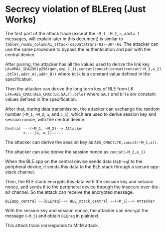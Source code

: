 # Secrecy violation of BLEreq (Just Works)

The first part of the attack trace (except the `~M_1`, `~M_2`, `a`, and `a_1` messages, will explain later in this document) is similar to `tableV_row01_columnA1_attack-sspDatatrans-01--JW--A1`.
The attacker can use the same procedure to bypass the authentication and pair with the central device.

After pairing, the attacker has all the values used to derive the link key `LK=HMAC_SHA256(p256(gen,exp_C_1),concat(concat(concat(concat(~M_3,a_2),btlk),addr_A),addr_B))` where `btlk` is a constant value defined in the specification.

Then the attacker can derive the long term key of BLE from LK `LTK=AES_CMAC(AES_CMAC(LK,SALT),brle)` where `SALT` and `brle` are constant values defined in the specification.

After that, during data transmission, the attacker can exchange the random number (`~M_1`, `~M_2`, `a`, and `a_1`), which are used to derive session key and session nonce, with the central device.
```
Central ---(~M_1, ~M_2)--> Attacker
        <----(a, a_1)-----
```

The attacker can derive the session key as `AES_CMAC(LTK,concat(~M_1,a))`.

The attacker can also derive the session nonce as `concat(~M_2,a_1)`.

When the BLE app on the central device sends data (`BLEreq`) to the peripheral device, it sends this data to the BLE stack through a secure app-stack channel.

Then, the BLE stack encrypts this data with the session key and session nonce, and sends it to the peripheral device through the insecure over-the-air channel.
So the attack can receive the encrypted message.
```
BLEapp_central --(BLEreq)--> BLE_stack_central --(~M_5)--> Attacker
```

With the session key and session nonce, the attacker can decrypt the message (`~M_5`) and obtain `BLEreq` in plaintext.

This attack trace corresponds to MitM attack.